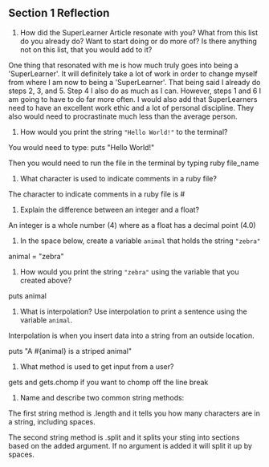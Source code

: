 ## Section 1 Reflection

1. How did the SuperLearner Article resonate with you? What from this list do you already do? Want to start doing or do more of? Is there anything not on this list, that you would add to it?

One thing that resonated with me is how much truly goes into being a 'SuperLearner'. It will definitely take a lot of work in order to change myself from where I am now to being a 'SuperLearner'. That being said I already do steps 2, 3, and 5. Step 4 I also do as much as I can. However, steps 1 and 6 I am going to have to do far more often. I would also add that SuperLearners need to have an excellent work ethic and a lot of personal discipline. They also would need to procrastinate much less than the average person.

1. How would you print the string `"Hello World!"` to the terminal?

You would need to type:
puts "Hello World!"

Then you would need to run the file in the terminal by typing ruby file_name

1. What character is used to indicate comments in a ruby file?

The character to indicate comments in a ruby file is #

1. Explain the difference between an integer and a float?

An integer is a whole number (4) where as a float has a decimal point (4.0)

1. In the space below, create a variable `animal` that holds the string `"zebra"`

animal = "zebra"

1. How would you print the string `"zebra"` using the variable that you created above?

puts animal

1. What is interpolation? Use interpolation to print a sentence using the variable `animal`.

Interpolation is when you insert data into a string from an outside location.

puts "A #{animal} is a striped animal"

1. What method is used to get input from a user?

gets and gets.chomp if you want to chomp off the line break

1. Name and describe two common string methods:

The first string method is .length and it tells you how many characters are in a string, including spaces.

The second string method is .split and it splits your sting into sections based on the added argument. If no argument is added it will split it up by spaces.
